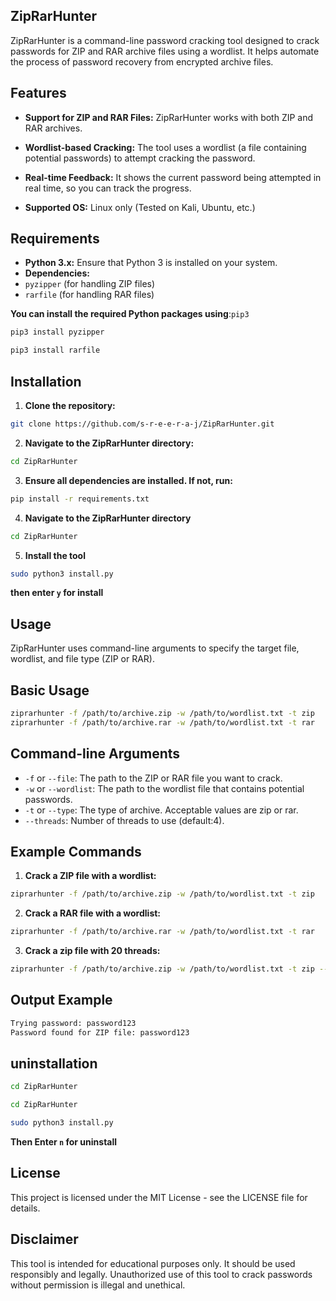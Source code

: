 ## ZipRarHunter
ZipRarHunter is a command-line password cracking tool designed to crack passwords for ZIP and RAR archive files using a wordlist. It helps automate the process of password recovery from encrypted archive files.

## Features
- **Support for ZIP and RAR Files:** ZipRarHunter works with both ZIP and RAR archives.
- **Wordlist-based Cracking:** The tool uses a wordlist (a file containing potential passwords) to attempt cracking the password.

- **Real-time Feedback:** It shows the current password being attempted in real time, so you can track the progress.
- **Supported OS:** Linux only (Tested on Kali, Ubuntu, etc.)
## Requirements
- **Python 3.x:** Ensure that Python 3 is installed on your system.
- **Dependencies:**
- `pyzipper` (for handling ZIP files)
- `rarfile` (for handling RAR files)
  
**You can install the required Python packages using**:`pip3`
```bash
pip3 install pyzipper
```
```bash
pip3 install rarfile
```
## Installation

1. **Clone the repository:**

```bash
git clone https://github.com/s-r-e-e-r-a-j/ZipRarHunter.git
```
2. **Navigate to the ZipRarHunter directory:**

```bash
cd ZipRarHunter
```
3. **Ensure all dependencies are installed. If not, run:**

``` bash
pip install -r requirements.txt
```

4. **Navigate to the ZipRarHunter directory**
   
```bash
cd ZipRarHunter
```
5. **Install the tool**
```bash
sudo python3 install.py
```
**then enter `y` for install**
## Usage
ZipRarHunter uses command-line arguments to specify the target file, wordlist, and file type (ZIP or RAR).

## Basic Usage
```bash
ziprarhunter -f /path/to/archive.zip -w /path/to/wordlist.txt -t zip
ziprarhunter -f /path/to/archive.rar -w /path/to/wordlist.txt -t rar
```
## Command-line Arguments
- `-f` or `--file`: The path to the ZIP or RAR file you want to crack.
- `-w` or `--wordlist`: The path to the wordlist file that contains potential passwords.
- `-t` or `--type`: The type of archive. Acceptable values are zip or rar.
- `--threads`: Number of threads to use (default:4).
## Example Commands
1. **Crack a ZIP file with a wordlist:**

``` bash
ziprarhunter -f /path/to/archive.zip -w /path/to/wordlist.txt -t zip
```
2. **Crack a RAR file with a wordlist:**

```bash
ziprarhunter -f /path/to/archive.rar -w /path/to/wordlist.txt -t rar
```
3. **Crack a zip file with 20 threads:**

```bash
ziprarhunter -f /path/to/archive.zip -w /path/to/wordlist.txt -t zip --threads 20
```
## Output Example
```bash
Trying password: password123
Password found for ZIP file: password123
```

## uninstallation
```bash
cd ZipRarHunter
```
```bash
cd ZipRarHunter
```
```bash
sudo python3 install.py
```
**Then Enter `n` for uninstall**

## License
This project is licensed under the MIT License - see the LICENSE file for details.

## Disclaimer
This tool is intended for educational purposes only. It should be used responsibly and legally. Unauthorized use of this tool to crack passwords without permission is illegal and unethical.


